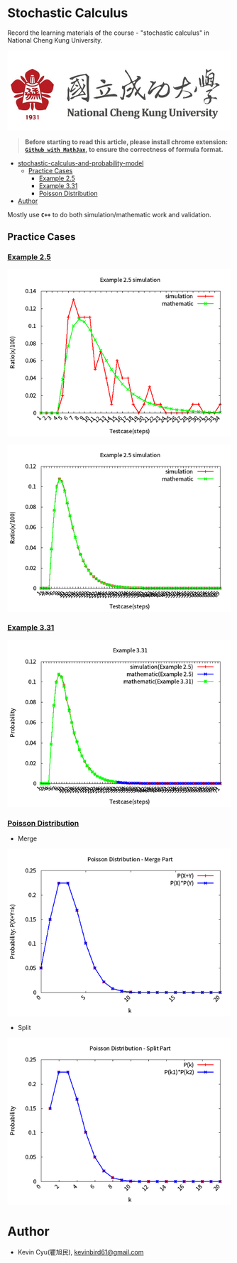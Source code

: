 # Stochastic Calculus
Record the learning materials of the course - "stochastic calculus" in National Cheng Kung University.

![](res/ncku.jpg)

> **Before starting to read this article, please install chrome extension: [`Github with MathJax`](https://chrome.google.com/webstore/detail/github-with-mathjax/ioemnmodlmafdkllaclgeombjnmnbima/related), to ensure the correctness of formula format.**

- [stochastic-calculus-and-probability-model](#stochastic-calculus-and-probability-model)
    - [Practice Cases](#practice-cases)
        - [Example 2.5](#example-25)
        - [Example 3.31](#example-331)
        - [Poisson Distribution](#poisson-distribution)
- [Author](#author)

Mostly use **`C++`** to do both simulation/mathematic work and validation.

## Practice Cases

### [Example 2.5](example2.5/)

![](example2.5/simulation.png)

![](example2.5/simulation_large.png)

### [Example 3.31](example3.31/)

![](example3.31/example3_31.png)

### [Poisson Distribution](poisson_distribution/)

* Merge 

![](poisson_distribution/image/part_a.png)

* Split

![](poisson_distribution/image/part_b.png)


# Author 

* Kevin Cyu(瞿旭民), kevinbird61@gmail.com